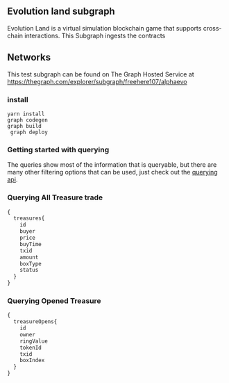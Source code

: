 ## Evolution land subgraph

Evolution Land is a virtual simulation blockchain game that supports cross-chain interactions. This Subgraph ingests the contracts

## Networks

This test subgraph can be found on The Graph Hosted Service at https://thegraph.com/explorer/subgraph/freehere107/alphaevo

### install 

```shell script
yarn install
graph codegen
graph build
 graph deploy 
```

### Getting started with querying 
The queries show most of the information that is queryable, but there are many other filtering options that can be used, just check out the [querying api](https://github.com/graphprotocol/graph-node/blob/master/docs/graphql-api.md).


### Querying All Treasure trade

```graphql
{
  treasures{
    id
    buyer
    price
    buyTime
    txid
    amount
    boxType
    status
  }
}
```

### Querying Opened Treasure

```graphql
{
  treasureOpens{
    id
    owner
    ringValue
    tokenId
    txid
    boxIndex
  }
}
```